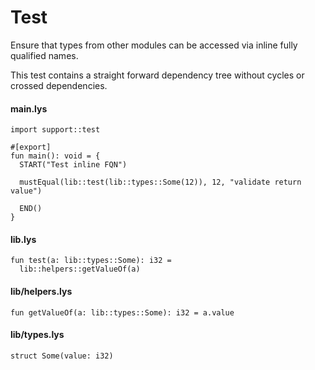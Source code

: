 # Test

Ensure that types from other modules can be accessed via inline fully qualified names.

This test contains a straight forward dependency tree without cycles or crossed dependencies.

#### main.lys

```dwl
import support::test

#[export]
fun main(): void = {
  START("Test inline FQN")

  mustEqual(lib::test(lib::types::Some(12)), 12, "validate return value")

  END()
}
```

#### lib.lys

```dwl
fun test(a: lib::types::Some): i32 =
  lib::helpers::getValueOf(a)
```

#### lib/helpers.lys

```dwl
fun getValueOf(a: lib::types::Some): i32 = a.value
```

#### lib/types.lys

```dwl
struct Some(value: i32)
```
